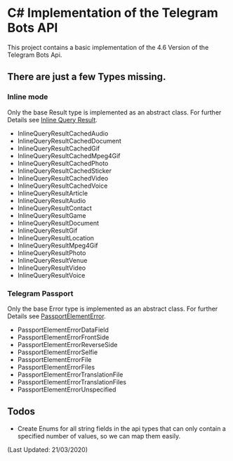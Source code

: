 ﻿# C# Implementation of the Telegram Bots API
This project contains a basic implementation of the 4.6 Version of the Telegram Bots Api.


## There are just a few Types missing.

### Inline mode
Only the base Result type is implemented as an abstract class. For further Details see [Inline Query Result](https://core.telegram.org/bots/api#inlinequeryresult).
* InlineQueryResultCachedAudio
* InlineQueryResultCachedDocument
* InlineQueryResultCachedGif
* InlineQueryResultCachedMpeg4Gif
* InlineQueryResultCachedPhoto
* InlineQueryResultCachedSticker
* InlineQueryResultCachedVideo
* InlineQueryResultCachedVoice
* InlineQueryResultArticle
* InlineQueryResultAudio
* InlineQueryResultContact
* InlineQueryResultGame
* InlineQueryResultDocument
* InlineQueryResultGif
* InlineQueryResultLocation
* InlineQueryResultMpeg4Gif
* InlineQueryResultPhoto
* InlineQueryResultVenue
* InlineQueryResultVideo
* InlineQueryResultVoice

### Telegram Passport
Only the base Error type is implemented as an abstract class. For further Details see [PassportElementError](https://core.telegram.org/bots/api#passportelementerror).
* PassportElementErrorDataField
* PassportElementErrorFrontSide
* PassportElementErrorReverseSide
* PassportElementErrorSelfie
* PassportElementErrorFile
* PassportElementErrorFiles
* PassportElementErrorTranslationFile
* PassportElementErrorTranslationFiles
* PassportElementErrorUnspecified

## Todos
* Create Enums for all string fields in the api types that can only contain a specified number of values, so we can map them easily.

(Last Updated: 21/03/2020)
